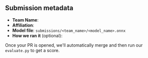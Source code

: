 ## Submission metadata

- **Team Name**:  
- **Affiliation**:  
- **Model file**: `submissions/<team_name>/<model_name>.onnx`  
- **How we ran it** (optional):  

Once your PR is opened, we'll automatically merge and then run our `evaluate.py` to get a score.